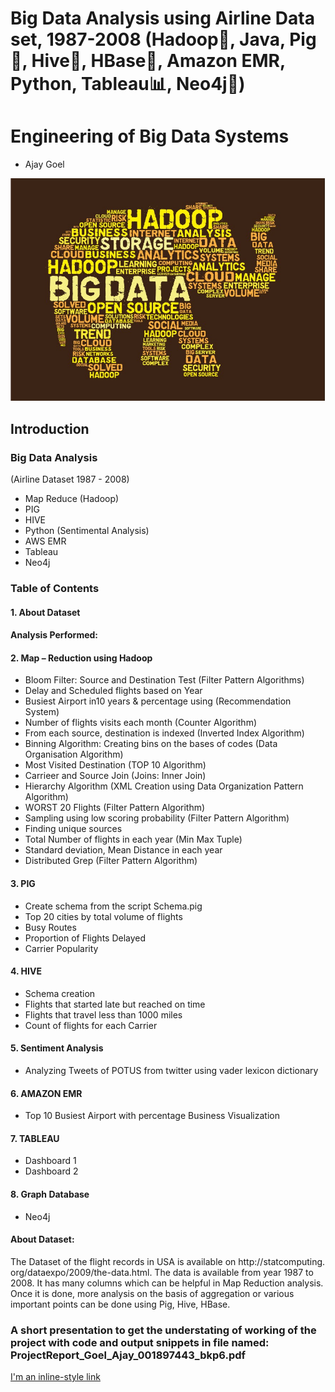# Big Data Analysis using Airline Data set, 1987-2008 (Hadoop🐘, Java, Pig🐷, Hive🐝, HBase🐬, Amazon EMR, Python, Tableau📊, Neo4j🌴)
# Engineering of Big Data Systems

- Ajay Goel

![alt text](https://github.com/Ajay-Goel/Big-Data/blob/master/Project/Media/shutterstockhadoop_elephant_in_words%20(2).jpg)


## Introduction
### Big Data Analysis
(Airline Dataset 1987 - 2008)
- Map Reduce (Hadoop)
- PIG
- HIVE
- Python (Sentimental Analysis)
- AWS EMR
- Tableau
- Neo4j


### Table of Contents
#### 1. About Dataset

#### Analysis Performed: 
#### 2. Map – Reduction using Hadoop
- Bloom Filter: Source and Destination Test (Filter Pattern Algorithms) 
- Delay and Scheduled flights based on Year
- Busiest Airport in10 years & percentage using (Recommendation System)
- Number of flights visits each month (Counter Algorithm) 
- From each source, destination is indexed (Inverted Index Algorithm)
- Binning Algorithm: Creating bins on the bases of codes (Data Organisation Algorithm)
- Most Visited Destination (TOP 10 Algorithm)
- Carrieer and Source Join (Joins: Inner Join)
- Hierarchy Algorithm (XML Creation using Data Organization Pattern Algorithm)
- WORST 20 Flights (Filter Pattern Algorithm)
- Sampling using low scoring probability (Filter Pattern Algorithm)
- Finding unique sources
- Total Number of flights in each year (Min Max Tuple)
- Standard deviation, Mean Distance in each year
- Distributed Grep (Filter Pattern Algorithm)

#### 3. PIG
- Create schema from the script Schema.pig
- Top 20 cities by total volume of flights
- Busy Routes
- Proportion of Flights Delayed
- Carrier Popularity

#### 4. HIVE
- Schema creation
- Flights that started late but reached on time
- Flights that travel less than 1000 miles
- Count of flights for each Carrier

#### 5. Sentiment Analysis
- Analyzing Tweets of POTUS from twitter using vader lexicon dictionary

#### 6. AMAZON EMR
- Top 10 Busiest Airport with percentage
Business Visualization

#### 7. TABLEAU
- Dashboard 1
- Dashboard 2

#### 8. Graph Database
- Neo4j

#### About Dataset:
The Dataset of the flight records in USA is available on http://statcomputing.
org/dataexpo/2009/the-data.html. The data is available from year 1987 to 2008.
It has many columns which can be helpful in Map Reduction analysis. Once it is done, more
analysis on the basis of aggregation or various important points can be done using Pig, Hive,
HBase.

### A short presentation to get the understating of working of the project with code and output snippets in file named: ProjectReport_Goel_Ajay_001897443_bkp6.pdf
[I'm an inline-style link](https://github.com/Ajay-Goel/Big-Data/blob/master/ProjectReport_Goel_Ajay_001897443_bkp6.pdf)
